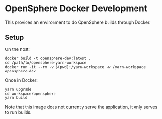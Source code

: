 # OpenSphere Docker Development

This provides an environment to do OpenSphere builds through Docker.


## Setup

On the host:

    docker build -t opensphere-dev:latest .
    cd /path/to/opensphere-yarn-workspace
    docker run -it --rm -v $(pwd):/yarn-workspace -w /yarn-workspace opensphere-dev

Once in Docker:

    yarn upgrade
    cd workspace/opensphere
    yarn build

Note that this image does not currently serve the application, it only serves to run builds.
